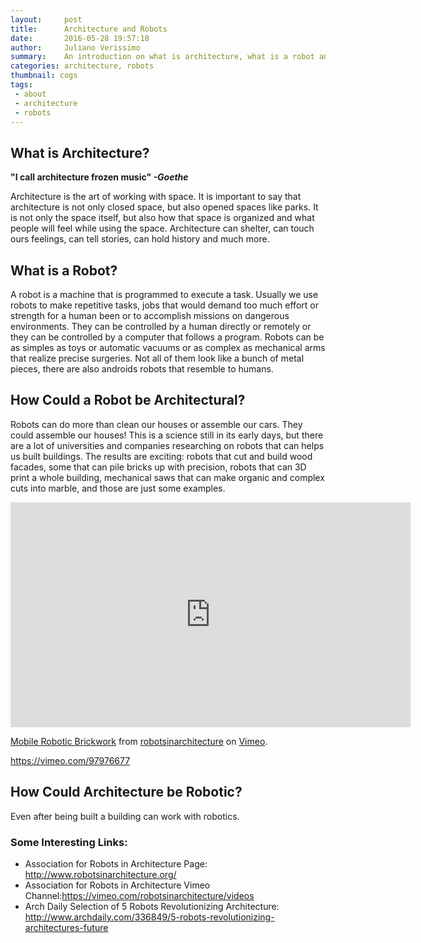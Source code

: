 ```yaml
---
layout:     post
title:      Architecture and Robots
date:       2016-05-28 19:57:18
author:	    Juliano Verissimo
summary:    An introduction on what is architecture, what is a robot and how they can combine.
categories: architecture, robots
thumbnail: cogs
tags:
 - about
 - architecture
 - robots
---
```


## What is Architecture?

**"I call architecture frozen music" _-Goethe_**

Architecture is the art of working with space. It is important to say that architecture
is not only closed space, but also opened spaces like parks. It is not only the space itself, but 
also how that space is organized and what people will feel while using the space.
Architecture can shelter, can touch ours feelings, can tell stories, can hold history and much more.


## What is a Robot?

A robot is a machine that is programmed to execute a task. Usually we use robots to make repetitive tasks, jobs
that would demand too much effort or strength for a human been or to accomplish missions on dangerous environments.
They can be controlled by a human directly or remotely or they can be controlled by a computer that follows a program.
Robots can be as simples as toys or automatic vacuums or as complex as mechanical arms that realize precise surgeries.
Not all of them look like a bunch of metal pieces, there are also androids robots that resemble to humans.


## How Could a Robot be Architectural?

Robots can do more than clean our houses or assemble our cars. They could assemble our houses!
This is a science still in its early days, but there are a lot of universities and companies researching on
robots that can helps us built buildings. The results are exciting: robots that cut and build wood facades,
some that can pile bricks up with precision, robots that can 3D print a whole building, mechanical saws that
can make organic and complex cuts into marble, and those are just some examples.

<iframe src="https://player.vimeo.com/video/158804679" width="640" height="360" frameborder="0" webkitallowfullscreen mozallowfullscreen allowfullscreen></iframe>
<p><a href="https://vimeo.com/158804679">Mobile Robotic Brickwork</a> from <a href="https://vimeo.com/robotsinarchitecture">robotsinarchitecture</a> on <a href="https://vimeo.com">Vimeo</a>.</p>

https://vimeo.com/97976677


## How Could Architecture be Robotic?

Even after being built a building can work with robotics.

### Some Interesting Links:
- Association for Robots in Architecture Page: http://www.robotsinarchitecture.org/
- Association for Robots in Architecture Vimeo Channel:https://vimeo.com/robotsinarchitecture/videos
- Arch Daily Selection of 5 Robots Revolutionizing Architecture: http://www.archdaily.com/336849/5-robots-revolutionizing-architectures-future

